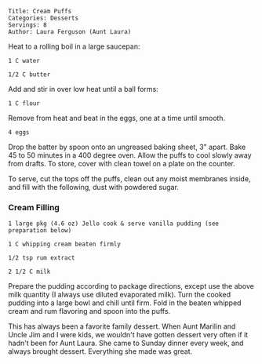~~~ recipe-info
Title: Cream Puffs
Categories: Desserts
Servings: 8
Author: Laura Ferguson (Aunt Laura)
~~~

Heat to a rolling boil in a large saucepan:

~~~ recipe-ingredients
1 C water

1/2 C butter
~~~

Add and stir in over low heat until a ball forms:

~~~ recipe-ingredients
1 C flour
~~~

Remove from heat and beat in the eggs, one at a time until smooth.

~~~ recipe-ingredients
4 eggs
~~~

Drop the batter by spoon onto an
ungreased baking sheet, 3" apart.  Bake 45 to 50 minutes in a 400 degree
oven.  Allow the puffs to cool slowly away from drafts.  To store, cover with clean towel on a plate
on the counter.

To serve, cut the tops off the puffs, clean out any moist membranes inside, and fill with the
following, dust with powdered sugar.

### Cream Filling

~~~ recipe-ingredients
1 large pkg (4.6 oz) Jello cook & serve vanilla pudding (see preparation below)

1 C whipping cream beaten firmly

1/2 tsp rum extract

2 1/2 C milk
~~~

Prepare the pudding according to package directions, except use the above milk quantity (I always use
diluted evaporated milk).  Turn the cooked pudding into a large bowl and chill until firm.  Fold in
the beaten whipped cream and rum flavoring and spoon into the puffs.

This has always been a favorite family dessert.  When Aunt Marilin and Uncle Jim and I were kids, we
wouldn't have gotten dessert very often if it hadn't been for Aunt Laura.  She came to Sunday
dinner every week, and always brought dessert.  Everything she made was great.
